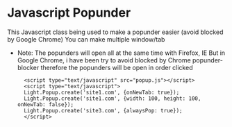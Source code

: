 Javascript Popunder
=====
This Javascript class being used to make a popunder easier (avoid blocked by Google Chrome)
You can make multiple window/tab

- Note: The popunders will open all at the same time with Firefox, IE
But in Google Chrome, i have been try to avoid blocked by Chrome popunder-blocker therefore the popunders will be open in order clicked


		<script type="text/javascript" src="popup.js"></script>
		<script type="text/javascript">
		Light.Popup.create('site1.com', {onNewTab: true});
		Light.Popup.create('site1.com', {width: 100, height: 100, onNewTab: false});
		Light.Popup.create('site3.com', {alwaysPop: true});
		</script>